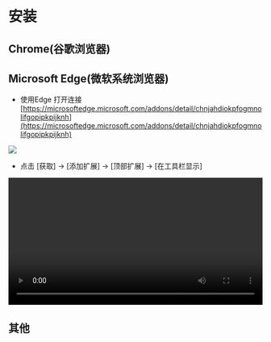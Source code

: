 # 安装

## Chrome(谷歌浏览器)


## Microsoft Edge(微软系统浏览器)

- 使用Edge 打开连接 [https://microsoftedge.microsoft.com/addons/detail/chnjahdiokpfogmnolifgopipkpijknh](https://microsoftedge.microsoft.com/addons/detail/chnjahdiokpfogmnolifgopipkpijknh)

![](./img/clipboard_2025-01-28_01-41.bmp)
-  点击 [获取] -> [添加扩展] -> [顶部扩展] -> [在工具栏显示]

<video width="100%" height="auto" controls>
  <source src="/img/edge_edu_exp_install.mp4" type="video/mp4">
</video>

## 其他
